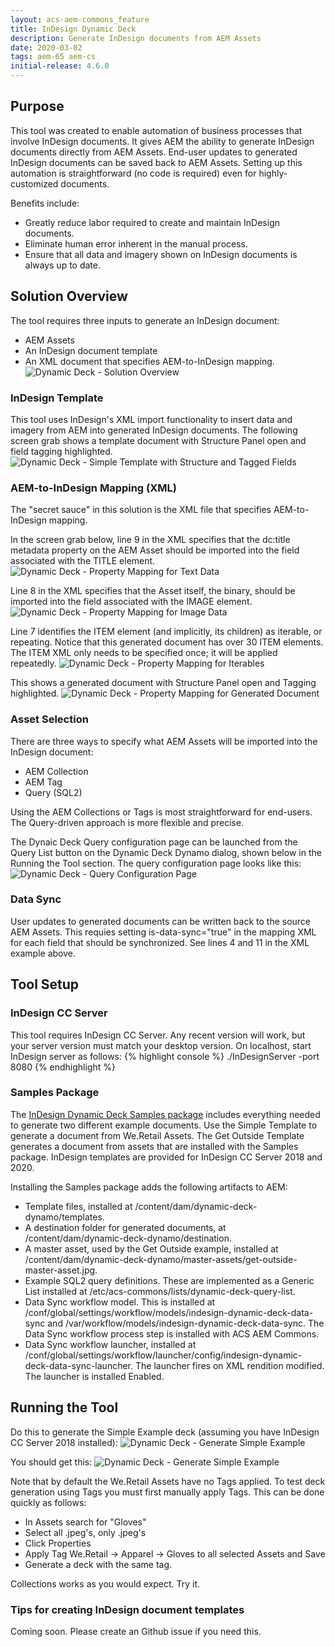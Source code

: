 ```yaml
---
layout: acs-aem-commons_feature
title: InDesign Dynamic Deck
description: Generate InDesign documents from AEM Assets
date: 2020-03-02
tags: aem-65 aem-cs
initial-release: 4.6.0
---
```


## Purpose
This tool was created to enable automation of business processes that involve InDesign documents.  It gives AEM the ability to generate InDesign documents directly from AEM Assets. End-user updates to generated InDesign documents can be saved back to AEM Assets.  Setting up this automation is straightforward (no code is required) even for highly-customized documents.

Benefits include:
* Greatly reduce labor required to create and maintain InDesign documents.
* Eliminate human error inherent in the manual process.
* Ensure that all data and imagery shown on InDesign documents is always up to date.

## Solution Overview

The tool requires three inputs to generate an InDesign document:
* AEM Assets
* An InDesign document template
* An XML document that specifies AEM-to-InDesign mapping.
![Dynamic Deck - Solution Overview](images/solution-overview.png)

### InDesign Template
This tool uses InDesign's XML import functionality to insert data and imagery from AEM into generated InDesign documents.
The following screen grab shows a template document with Structure Panel open and field tagging highlighted. 
![Dynamic Deck - Simple Template with Structure and Tagged Fields](images/simple-tempate-with-structure-and-tagged-fields.jpg) 

### AEM-to-InDesign Mapping (XML)
The "secret sauce" in this solution is the XML file that specifies AEM-to-InDesign mapping.

In the screen grab below, line 9 in the XML specifies that the dc:title metadata property on the AEM Asset should be imported into the field associated with the TITLE element.
![Dynamic Deck - Property Mapping for Text Data](images/property-mapping---text-data.jpg) 

Line 8 in the XML specifies that the Asset itself, the binary, should be imported into the field associated with the IMAGE element.
![Dynamic Deck - Property Mapping for Image Data](images/property-mapping---image-data.jpg) 

Line 7 identifies the ITEM element (and implicitly, its children) as iterable, or repeating.  Notice that this generated document has over 30 ITEM elements.  The ITEM XML only needs to be specified once; it will be applied repeatedly.
![Dynamic Deck - Property Mapping for Iterables](images/property-mapping---iterable.jpg) 

This shows a generated document with Structure Panel open and Tagging highlighted.
![Dynamic Deck - Property Mapping for Generated Document](images/property-mapping---generated-document.jpg) 

### Asset Selection
There are three ways to specify what AEM Assets will be imported into the InDesign document:
* AEM Collection
* AEM Tag
* Query (SQL2)

Using the AEM Collections or Tags is most straightforward for end-users.  The Query-driven approach is more flexible and precise.

The Dynaic Deck Query configuration page can be launched from the Query List button on the Dynamic Deck Dynamo dialog, shown below in the Running the Tool section.  The query configuration page looks like this:
![Dynamic Deck - Query Configuration Page](images/query-configurations2.jpg) 

### Data Sync
User updates to generated documents can be written back to the source AEM Assets. This requies  setting is-data-sync="true" in the mapping XML for each field that should be synchronized. See lines 4 and 11 in the XML example above.

## Tool Setup

### InDesign CC Server
This tool requires InDesign CC Server.  Any recent version will work, but your server version must match your desktop version. On localhost, start InDesign server as follows:
{% highlight console %}
./InDesignServer -port 8080
{% endhighlight %}

### Samples Package
The [InDesign Dynamic Deck Samples package](/acs-aem-commons/features/indesign-dynamic-deck/indesign-dynamic-deck-samples-1.2.zip) includes everything needed to generate two different example documents.  Use the Simple Template to generate a document from We.Retail Assets.  The Get Outside Template generates a document from assets that are installed with the Samples package.  InDesign templates are provided for InDesign CC Server 2018 and 2020.

Installing the Samples package adds the following artifacts to AEM:
* Template files, installed at /content/dam/dynamic-deck-dynamo/templates.
* A destination folder for generated documents, at /content/dam/dynamic-deck-dynamo/destination. 
* A master asset, used by the Get Outside example, installed at /content/dam/dynamic-deck-dynamo/master-assets/get-outside-master-asset.jpg.
* Example SQL2 query definitions.  These are implemented as a Generic List installed at /etc/acs-commons/lists/dynamic-deck-query-list.
* Data Sync workflow model. This is installed at /conf/global/settings/workflow/models/indesign-dynamic-deck-data-sync and /var/workflow/models/indesign-dynamic-deck-data-sync. The Data Sync workflow process step is installed with ACS AEM Commons.
* Data Sync workflow launcher, installed at /conf/global/settings/workflow/launcher/config/indesign-dynamic-deck-data-sync-launcher.  The launcher fires on XML rendition modified.  The launcher is installed Enabled.

## Running the Tool
Do this to generate the Simple Example deck (assuming you have InDesign CC Server 2018 installed):
![Dynamic Deck - Generate Simple Example](images/generate-simple-example-4.jpg) 

You should get this:
![Dynamic Deck - Generate Simple Example](images/generate-simple-example-results2.jpg) 

Note that by default the We.Retail Assets have no Tags applied.  To test deck generation using Tags you must first manually apply Tags.  This can be done quickly as follows:
* In Assets search for "Gloves"
* Select all .jpeg's, only .jpeg's
* Click Properties
* Apply Tag We.Retail -> Apparel -> Gloves to all selected Assets and Save
* Generate a deck with the same tag.

Collections works as you would expect.  Try it.

### Tips for creating InDesign document templates

Coming soon.  Please create an Github issue if you need this.
